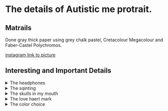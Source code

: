 # The details of Autistic me protrait.

## Matrails 
Done gray thick paper using grey chalk pastel, Cretacolour Megacolour and Faber-Castel Polychromos.

[instagram link to picture](https://www.instagram.com/p/C5rIjv_yKQo/)

## Interesting and Important Details
<details>
<Summary>The headphones</Summary>
<br>
  
## The head phones 

My head phones are an important part of my daily attire to help me manage sensory overwhelmed cause by sound. These sounds includes load traffic sounds, murmur of conversation, yelling/shouting. I am not without them and if ever I am My stress levels increase making me less able to be pressent in the enivorment I am in. 

### The Effects
- My focus drops.
- Patients lessens.
- Get more overwhelmed by other senses.
- Drains socail battery more quickly.

To me my headphones are critical to my wellbeing and pracipation in society and I find having them on me to be truely benifical. 

### The Benifit
- Keeps me calm even though I listen to a lot metal and punk.
- blockes out unpleasant and overwhelming sudden sounds.
- Helps me self regulate.
- keep socail battery fuller for longer

</details>
<details>
<summary>The sqinting</summary>
<br>

## The Squinting 

I find bright sunlight to be glaring and often startling as well overwhelming.In bright sunlight I find that I Often either look at the ground or have difficulty having my eyes properly open. To the point that it looks like I am constantly squinting.

### Effect 
- Loss of concentration
- Highten discomfort
- Loss of focusible sight
- disorentaion
- Highten stress
- Feeling of tireness

  

</details>
<details>
<summary>The skulls in my mouth</summary>

## The skull in my Mouth

The skull represent two things my obsession with the band The misfits and my need for Chewerly (chewable jewelry). 
</details>
<details>
<summary>The love haert mark</summary>
</details>
<details>
<summary>The color choice</summary>
<br>

## The colour choice 

I find it hard to relate to the idea that as autistic person that I am meant to have black and white thinking. I feel that my thinking has some nuace to it and have been trained through Intentional peer support to hold space for multiple worldviews and sometime conflict worldviews. That my thinking has some grey area and complexity. 

</details>
